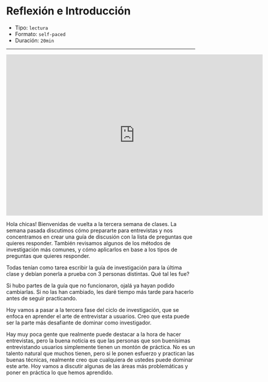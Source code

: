 # Reflexión e Introducción

* Tipo: `lectura`
* Formato: `self-paced`
* Duración: `20min`

***

<iframe src="https://docs.google.com/presentation/d/e/2PACX-1vROtGKQfrPCInBku9phHTYneGD2DvnIdFJf9BIcPKayyUQ6Cfmld_2FGqaWLMN0JgDVYOzJuBnoFADu/embed?start=false&loop=false&delayms=60000" frameborder="0" width="684" height="430" allowfullscreen="true" mozallowfullscreen="true" webkitallowfullscreen="true"></iframe>

Hola chicas! Bienvenidas de vuelta a la tercera semana de clases. La semana
pasada discutimos cómo prepararte para entrevistas y nos concentramos en crear
una guía de discusión con la lista de preguntas que quieres responder. También
revisamos algunos de los métodos de investigación más comunes, y cómo aplicarlos
en base a los tipos de preguntas que quieres responder.

Todas tenían como tarea escribir la guía de investigación para la última clase y
debían ponerla a prueba con 3 personas distintas. Qué tal les fue?

Si hubo partes de la guía que no funcionaron, ojalá ya hayan podido cambiarlas.
Si no las han cambiado, les daré tiempo más tarde para hacerlo antes de seguir
practicando.

Hoy vamos a pasar a la tercera fase del ciclo de investigación, que se enfoca en
aprender el arte de entrevistar a usuarios. Creo que esta puede ser la parte más
desafiante de dominar como investigador.

Hay muy poca gente que realmente puede destacar a la hora de hacer entrevistas,
pero la buena noticia es que las personas que son buenísimas entrevistando
usuarios simplemente tienen un montón de práctica. No es un talento natural
que muchos tienen, pero si le ponen esfuerzo y practican las buenas técnicas,
realmente creo que cualquiera de ustedes puede dominar este arte. Hoy vamos a
discutir algunas de las áreas más problemáticas y poner en práctica lo que hemos
aprendido.
